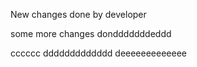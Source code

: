 New changes done by developer

some more changes dondddddddeddd


cccccc
ddddddddddddd
deeeeeeeeeeeee
